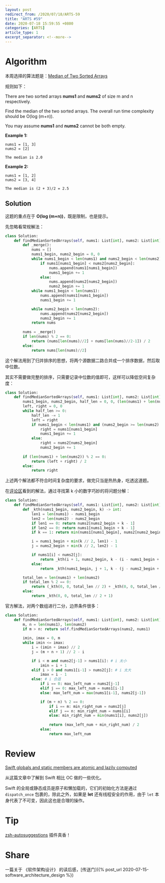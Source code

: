```yaml
---
layout: post
redirect_from: /2020/07/18/ARTS-59
title: "ARTS #59"
date: 2020-07-18 15:59:55 +0800
categories: [ARTS]
article_type: 1
excerpt_separator: <!--more-->
---
```



# Algorithm

本周选择的算法题是：[Median of Two Sorted Arrays](https://leetcode.com/problems/median-of-two-sorted-arrays/)

<!--more-->

规则如下：

There are two sorted arrays **nums1** and **nums2** of size m and n respectively.

Find the median of the two sorted arrays. The overall run time complexity should be O(log (m+n)).

You may assume **nums1** and **nums2** cannot be both empty.

**Example 1:**

```
nums1 = [1, 3]
nums2 = [2]

The median is 2.0
```

**Example 2:**

```
nums1 = [1, 2]
nums2 = [3, 4]

The median is (2 + 3)/2 = 2.5
```

## Solution

这题的重点在于 **O(log (m+n))**，既是限制，也是提示。

先忽略看常规解法：

```python
class Solution:
    def findMedianSortedArrays(self, nums1: List[int], nums2: List[int]) -> float:
        def _merge():
            nums = []
            nums1_begin, nums2_begin = 0, 0
            while nums1_begin < len(nums1) and nums2_begin < len(nums2):
                if nums1[nums1_begin] < nums2[nums2_begin]:
                    nums.append(nums1[nums1_begin])
                    nums1_begin += 1
                else:
                    nums.append(nums2[nums2_begin])
                    nums2_begin += 1
            while nums1_begin < len(nums1):
                nums.append(nums1[nums1_begin])
                nums1_begin += 1

            while nums2_begin < len(nums2):
                nums.append(nums2[nums2_begin])
                nums2_begin += 1
            return nums
        
        nums = _merge()
        if len(nums) % 2 == 0:
            return (nums[len(nums)//2] + nums[len(nums)//2-1]) / 2
        else:
            return nums[len(nums)//2]
```

这个解法用到了归并排序的思想，将两个源数据二路合并成一个排序数据，然后取中位数。

其实不需要做完整的排序，只需要记录中位数的值即可，这样可以降低空间复杂度：

```python
class Solution:
    def findMedianSortedArrays(self, nums1: List[int], nums2: List[int]) -> float:
        nums1_begin, nums2_begin, half_len = 0, 0, (len(nums1) + len(nums2)) // 2
        left, right = 0, 0
        while half_len >= 0:
            half_len -= 1
            left = right
            if nums1_begin < len(nums1) and (nums2_begin >= len(nums2) or nums1[nums1_begin] < nums2[nums2_begin]):
                right = nums1[nums1_begin]
                nums1_begin += 1
            else:
                right = nums2[nums2_begin]
                nums2_begin += 1
        
        if (len(nums1) + len(nums2)) % 2 == 0:
            return (left + right) / 2
        else:
            return right
```

上述两个解法都不符合时间复杂度的要求，做完只当是热热身，吃透这道题。

在[评论区](https://leetcode.com/problems/median-of-two-sorted-arrays/discuss/2511)看到的解法，通过寻找第 k 小的数字巧妙的将问题分解：

```python
class Solution:
    def findMedianSortedArrays(self, nums1: List[int], nums2: List[int]) -> float:
        def _kth(nums1_begin, nums2_begin, k) -> int:
            len1 = len(nums1) - nums1_begin
            len2 = len(nums2) - nums2_begin
            if len1 == 0: return nums2[nums2_begin + k - 1]
            if len2 == 0: return nums1[nums1_begin + k - 1]
            if k == 1: return min(nums1[nums1_begin], nums2[nums2_begin])

            i = nums1_begin + min(k // 2, len1) - 1
            j = nums2_begin + min(k // 2, len2) - 1

            if nums1[i] < nums2[j]:
                return _kth(i + 1, nums2_begin, k - (i - nums1_begin + 1))
            else:
                return _kth(nums1_begin, j + 1, k - (j - nums2_begin + 1))

        total_len = len(nums1) + len(nums2)
        if total_len % 2 == 0:
            return (_kth(0, 0, total_len // 2) + _kth(0, 0, total_len // 2 + 1)) / 2
        else:
            return _kth(0, 0, total_len // 2 + 1)
```

官方解法，对两个数组进行二分，边界条件很多：

```python
class Solution:
    def findMedianSortedArrays(self, nums1: List[int], nums2: List[int]) -> float:
        m, n = len(nums1), len(nums2)
        if m > n: return self.findMedianSortedArrays(nums2, nums1)
        
        imin, imax = 0, m
        while imin <= imax:
            i = (imin + imax) // 2
            j = (m + n + 1) // 2 - i

            if i < m and nums2[j-1] > nums1[i]: # i 太小
                imin = i + 1
            elif i > 0 and nums1[i-1] > nums2[j]: # i 太大
                imax = i - 1
            else: # i 合适
                if i == 0: max_left_num = nums2[j-1]
                elif j == 0: max_left_num = nums1[i-1]
                else: max_left_num = max(nums1[i-1], nums2[j-1])

                if (m + n) % 2 == 0:
                    if i == m: min_right_num = nums2[j]
                    elif j == n: min_right_num = nums1[i]
                    else: min_right_num = min(nums1[i], nums2[j])
                    
                    return (max_left_num + min_right_num) / 2
                else:
                    return max_left_num
```


# Review

[Swift globals and static members are atomic and lazily computed](https://www.jessesquires.com/blog/2020/07/16/swift-globals-and-static-members-are-atomic-and-lazily-computed/)

从这篇文章中了解到 Swift 相比 OC 做的一些优化。

Swift 的全局或静态成员是原子和懒加载的，它们的初始化方法是通过 `dispatch_once` 包裹的，除此之外，如果是 **let** 还有线程安全的作用，由于 `let` 本身代表了不可变，因此这也是合理的操作。

# Tip

[zsh-autosuggestions](https://github.com/zsh-users/zsh-autosuggestions) 插件真香！

# Share

一篇关于 《软件架构设计》 的读后感，[传送门]({% post_url 2020-07-15-software_architecture_design %})

